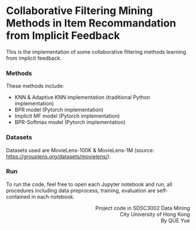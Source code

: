 # Collaborative Filtering Mining Methods in Item Recommandation from Implicit Feedback
This is the implementation of some collaborative filtering methods learning from implicit feedback.


### Methods
These methods include:
- KNN & Adaptive KNN implementation (traditional Python implementation)
- BPR model (Pytorch implementation)
- Implicit MF model (Pytorch implementation)
- BPR-Softmax model (Pytorch implementation)


### Datasets
Datasets used are MovieLens-100K & MovieLens-1M (source: https://grouplens.org/datasets/movielens/).


### Run
To run the code, feel free to open each Jupyter notebook and run, all procedures including data preprocess, training, evaluation are self-contained in each notebook.



<p align="right">Project code in SDSC3002 Data Mining<br>City University of Hong Kong<br>By QUE Yue</p>
